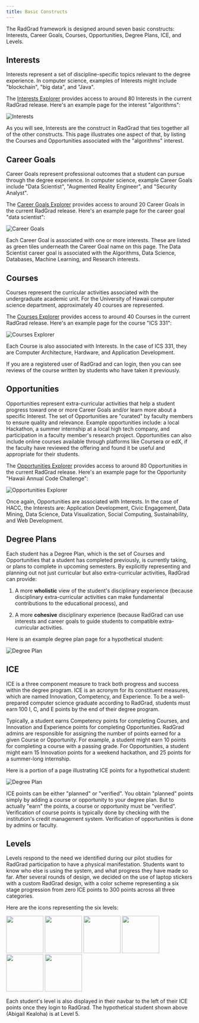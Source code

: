 ```yaml
---
title: Basic Constructs
---
```


The RadGrad framework is designed around seven basic constructs: Interests, Career Goals, Courses, Opportunities, Degree Plans, ICE, and Levels.

## Interests

Interests represent a set of discipline-specific topics relevant to the degree experience.  In computer science, examples of Interests might include "blockchain", "big data", and "Java".

The [Interests Explorer](https://radgrad.ics.hawaii.edu/explorer/interests/) provides access to around 80 Interests in the current RadGrad release.  Here's an example page for the interest "algorithms":

![Interests](/img/overview/interests-explorer-algorithms.png)

As you will see, Interests are the construct in RadGrad that ties together all of the other constructs.  This page illustrates one aspect of that, by listing the Courses and Opportunities associated with the "algorithms" interest.

## Career Goals

Career Goals represent professional outcomes that a student can pursue through the degree experience. In computer science, example Career Goals include "Data Scientist", "Augmented Reality Engineer", and "Security Analyst".

The [Career Goals Explorer](https://radgrad.ics.hawaii.edu/explorer/career-goals/) provides access to around 20 Career Goals in the current RadGrad release.  Here's an example page for the career goal "data scientist":

![Career Goals](/img/overview/career-goals-explorer-data-scientist.png)

Each Career Goal is associated with one or more interests. These are listed as green tiles underneath the Career Goal name on this page.  The Data Scientist career goal is associated with the Algorithms, Data Science, Databases, Machine Learning, and Research interests.

## Courses

Courses represent the curricular activities associated with the undergraduate academic unit. For the University of Hawaii computer science department, approximately 40 courses are represented.

The [Courses Explorer](https://radgrad.ics.hawaii.edu/explorer/courses/) provides access to around 40 Courses in the current RadGrad release.  Here's an example page for the course "ICS 331":

![Courses Explorer](/img/overview/courses-explorer-321.png)

Each Course is also associated with Interests. In the case of ICS 331, they are Computer Architecture, Hardware, and Application Development.

If you are a registered user of RadGrad and can login, then you can see reviews of the course written by students who have taken it previously.

## Opportunities

Opportunities represent extra-curricular activities that help a student progress toward one or more Career Goals and/or learn more about a specific Interest. The set of Opportunities are "curated" by faculty members to ensure quality and relevance. Example opportunities include: a local Hackathon, a summer internship at a local high tech company, and participation in a faculty member's research project.  Opportunities can also include online courses available through platforms like Coursera or edX, if the faculty have reviewed the offering and found it be useful and appropriate for their students.

The [Opportunities Explorer](https://radgrad.ics.hawaii.edu/explorer/opportunities/) provides access to around 80 Opportunities in the current RadGrad release.  Here's an example page for the Opportunity "Hawaii Annual Code Challenge":

![Opportunities Explorer](/img/overview/opportunities-explorer-hacc.png)

Once again, Opportunities are associated with Interests. In the case of HACC, the Interests are: Application Development, Civic Engagement, Data Mining, Data Science, Data Visualization, Social Computing, Sustainability, and Web Development.

## Degree Plans

Each student has a Degree Plan, which is the set of Courses and Opportunities that a student has completed previously, is currently taking, or plans to complete in upcoming semesters.  By explicitly representing and planning out not just curricular but also extra-curricular activities, RadGrad can provide:

  1. A more **wholistic** view of the student's disciplinary experience (because disciplinary extra-curricular activities can make fundamental contributions to the educational process), and

  2. A more **cohesive** disciplinary experience (because RadGrad can use interests and career goals to guide students to compatible extra-curricular activities.

Here is an example degree plan page for a hypothetical student:

![Degree Plan](/img/overview/degree-plan-example-page.png)


## ICE

ICE is a three component measure to track both progress and success within the degree program.  ICE is an acronym for its constituent measures, which are named Innovation, Competency, and Experience.  To be a well-prepared computer science graduate according to RadGrad, students must earn 100 I, C, and E points by the end of their degree program.

Typically, a student earns Competency points for completing Courses, and Innovation and Experience points for completing Opportunities. RadGrad admins are responsible for assigning the number of points earned for a given Course or Opportunity. For example, a student might earn 10 points for completing a course with a passing grade.  For Opportunities, a student might earn 15 Innovation points for a weekend hackathon, and 25 points for a summer-long internship.

Here is a portion of a page illustrating ICE points for a hypothetical student:

![Degree Plan](/img/overview/ice-example.png)

ICE points can be either "planned" or "verified".  You obtain "planned" points simply by adding a course or opportunity to your degree plan.  But to actually "earn" the points, a course or opportunity must be "verified".  Verification of course points is typically done by checking with the institution's credit management system. Verification of opportunities is done by admins or faculty.

## Levels

Levels respond to the need we identified during our pilot studies for RadGrad participation to have a physical manifestation. Students want to know who else is using the system, and what progress they have made so far. After several rounds of design, we decided on the use of laptop stickers with a custom RadGrad design, with a color scheme representing a six stage progression from zero ICE points to 300 points across all three categories.

Here are the icons representing the six levels:

<img width="100px" src="/img/radgrad-level-1-icon.png"/>
<img width="100px" src="/img/radgrad-level-2-icon.png"/>
<img width="100px" src="/img/radgrad-level-3-icon.png"/>
<img width="100px" src="/img/radgrad-level-4-icon.png"/>
<img width="100px" src="/img/radgrad-level-5-icon.png"/>
<img width="100px" src="/img/radgrad-level-6-icon.png"/>

Each student's level is also displayed in their navbar to the left of their ICE points once they login to RadGrad. The hypothetical student shown above (Abigail Kealoha) is at Level 5.

